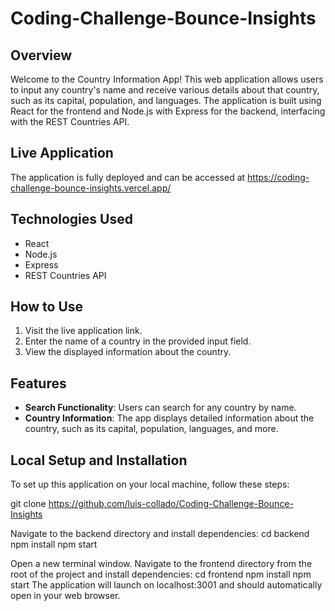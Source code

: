 # Coding-Challenge-Bounce-Insights

## Overview

Welcome to the Country Information App! This web application allows users to input any country's name and receive various details about that country, such as its capital, population, and languages. The application is built using React for the frontend and Node.js with Express for the backend, interfacing with the REST Countries API.

## Live Application

The application is fully deployed and can be accessed at https://coding-challenge-bounce-insights.vercel.app/

## Technologies Used

- React
- Node.js
- Express
- REST Countries API

## How to Use

1. Visit the live application link.
2. Enter the name of a country in the provided input field.
3. View the displayed information about the country.

## Features

- **Search Functionality**: Users can search for any country by name.
- **Country Information**: The app displays detailed information about the country, such as its capital, population, languages, and more.

## Local Setup and Installation

To set up this application on your local machine, follow these steps:


git clone https://github.com/luis-collado/Coding-Challenge-Bounce-Insights

Navigate to the backend directory and install dependencies:
cd backend
npm install
npm start

Open a new terminal window. Navigate to the frontend directory from the root of the project and install dependencies:
cd frontend
npm install
npm start
The application will launch on localhost:3001 and should automatically open in your web browser.